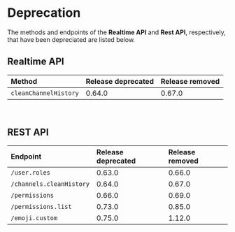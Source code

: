 # Deprecation

The methods and endpoints of the <b>Realtime API</b> and <b>Rest API</b>, respectively, that have been depreciated are listed below.

## Realtime API

| Method                | Release deprecated | Release removed |
| :-------------------- | :----------------- | :-------------- |
| `cleanChannelHistory` | 0.64.0             | 0.67.0          |

<br>

## REST API

| Endpoint                      | Release deprecated | Release removed |
| :---------------------------- | :----------------- | :-------------- |
| `/user.roles`                 | 0.63.0             | 0.66.0          |
| `/channels.cleanHistory`      | 0.64.0             | 0.67.0          |
| `/permissions`                | 0.66.0             | 0.69.0          |
| `/permissions.list`           | 0.73.0             | 0.85.0          |
| `/emoji.custom`               | 0.75.0             | 1.12.0          |
